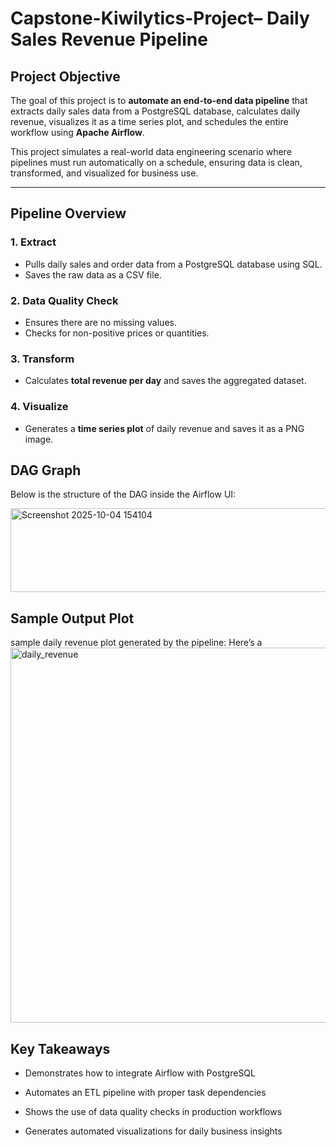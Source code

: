 # Capstone-Kiwilytics-Project– Daily Sales Revenue Pipeline

##  Project Objective
The goal of this project is to **automate an end-to-end data pipeline** that extracts daily sales data from a PostgreSQL database, calculates daily revenue, visualizes it as a time series plot, and schedules the entire workflow using **Apache Airflow**.

This project simulates a real-world data engineering scenario where pipelines must run automatically on a schedule, ensuring data is clean, transformed, and visualized for business use.

---

##  Pipeline Overview

### 1. **Extract**
- Pulls daily sales and order data from a PostgreSQL database using SQL.
- Saves the raw data as a CSV file.

### 2. **Data Quality Check**
- Ensures there are no missing values.
- Checks for non-positive prices or quantities.

### 3. **Transform**
- Calculates **total revenue per day** and saves the aggregated dataset.

### 4. **Visualize**
- Generates a **time series plot** of daily revenue and saves it as a PNG image.

## DAG Graph

Below is the structure of the DAG inside the Airflow UI:

<img width="931" height="134" alt="Screenshot 2025-10-04 154104" src="https://github.com/user-attachments/assets/ff2e7538-4cdd-4511-8cb3-cf77700649ec" />

##  Sample Output Plot

sample daily revenue plot generated by the pipeline:
Here’s a<img width="1200" height="600" alt="daily_revenue" src="https://github.com/user-attachments/assets/775bcc86-1d58-4df8-a635-5175b61cf422" />



## Key Takeaways

- Demonstrates how to integrate Airflow with PostgreSQL

- Automates an ETL pipeline with proper task dependencies

- Shows the use of data quality checks in production workflows

- Generates automated visualizations for daily business insights
